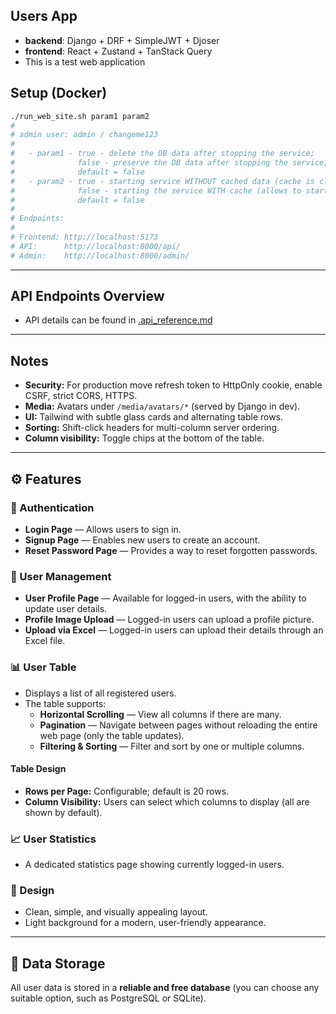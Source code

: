 ## Users App

 - **backend**: Django + DRF + SimpleJWT + Djoser
 - **frontend**: React + Zustand + TanStack Query
 - This is a test web application

## Setup (Docker)
```bash
./run_web_site.sh param1 param2
#
# admin user: admin / changeme123
#
#   - param1 - true - delete the DB data after stopping the service;
#              false - preserve the DB data after stopping the service;
#              default = false
#   - param2 - true - starting service WITHOUT cached data (cache is cleared);
#              false - starting the service WITH cache (allows to start the service faster);
#              default = false
#
# Endpoints:
#
# Frontend: http://localhost:5173
# API:      http://localhost:8000/api/
# Admin:    http://localhost:8000/admin/
```

---

## API Endpoints Overview

- API details can be found in [.api_reference.md](.api_reference.md)

---

## Notes
- **Security:** For production move refresh token to HttpOnly cookie, enable CSRF, strict CORS, HTTPS.
- **Media:** Avatars under `/media/avatars/*` (served by Django in dev).
- **UI:** Tailwind with subtle glass cards and alternating table rows.
- **Sorting:** Shift-click headers for multi-column server ordering.
- **Column visibility:** Toggle chips at the bottom of the table.

---

## ⚙️ Features

### 🔐 Authentication
- **Login Page** — Allows users to sign in.  
- **Signup Page** — Enables new users to create an account.  
- **Reset Password Page** — Provides a way to reset forgotten passwords.

### 👤 User Management
- **User Profile Page** — Available for logged-in users, with the ability to update user details.  
- **Profile Image Upload** — Logged-in users can upload a profile picture.  
- **Upload via Excel** — Logged-in users can upload their details through an Excel file.

### 📊 User Table
- Displays a list of all registered users.  
- The table supports:
  - **Horizontal Scrolling** — View all columns if there are many.  
  - **Pagination** — Navigate between pages without reloading the entire web page (only the table updates).  
  - **Filtering & Sorting** — Filter and sort by one or multiple columns.

#### Table Design
- **Rows per Page:** Configurable; default is 20 rows.  
- **Column Visibility:** Users can select which columns to display (all are shown by default).

### 📈 User Statistics
- A dedicated statistics page showing currently logged-in users.

### 🎨 Design
- Clean, simple, and visually appealing layout.  
- Light background for a modern, user-friendly appearance.

---

## 💾 Data Storage
All user data is stored in a **reliable and free database** (you can choose any suitable option, such as PostgreSQL or SQLite).
